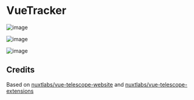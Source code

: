 # VueTracker

![image](https://github.com/user-attachments/assets/e50094a8-16fd-4a5a-951e-f8d4bbccd1ea)

![image](https://github.com/user-attachments/assets/1f839bae-6d71-46c0-8220-a288376980b6)

![image](https://github.com/user-attachments/assets/fe3b9d8b-3ced-4ced-a45a-880db87b962a)

## Credits
Based on [nuxtlabs/vue-telescope-website](https://github.com/nuxtlabs/vue-telescope-website) and [nuxtlabs/vue-telescope-extensions](https://github.com/nuxtlabs/vue-telescope-extensions)
